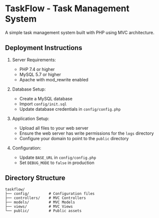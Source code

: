 # TaskFlow - Task Management System

A simple task management system built with PHP using MVC architecture.

## Deployment Instructions

1. Server Requirements:
   - PHP 7.4 or higher
   - MySQL 5.7 or higher
   - Apache with mod_rewrite enabled

2. Database Setup:
   - Create a MySQL database
   - Import `config/init.sql`
   - Update database credentials in `config/config.php`

3. Application Setup:
   - Upload all files to your web server
   - Ensure the web server has write permissions for the `logs` directory
   - Configure your domain to point to the `public` directory

4. Configuration:
   - Update `BASE_URL` in `config/config.php`
   - Set `DEBUG_MODE` to `false` in production

## Directory Structure

```
taskflow/
├── config/         # Configuration files
├── controllers/    # MVC Controllers
├── models/         # MVC Models
├── views/          # MVC Views
└── public/         # Public assets